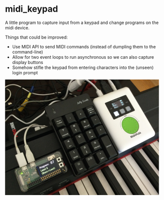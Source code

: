 # midi_keypad
A little program to capture input from a keypad and change programs on the midi device.

Things that could be improved:
- Use MIDI API to send MIDI commands (instead of dumpling them to the command-line)
- Allow for two event loops to run asynchronous so we can also capture display buttons
- Somehow stifle the keypad from entering characters into the (unseen) login prompt

![alt text](https://raw.githubusercontent.com/woodie/midi_keypad/main/docs/setup.jpg)
